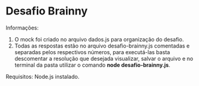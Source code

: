 # Desafio Brainny

Informações:
1) O mock foi criado no arquivo dados.js para organização do desafio.
2) Todas as respostas estão no arquivo desafio-brainny.js comentadas e separadas pelos respectivos números, 
para executá-las basta descomentar a resolução que desejada visualizar, salvar o arquivo e no terminal da pasta utilizar o comando **node desafio-brainny.js**.

Requisitos:
Node.js instalado.
